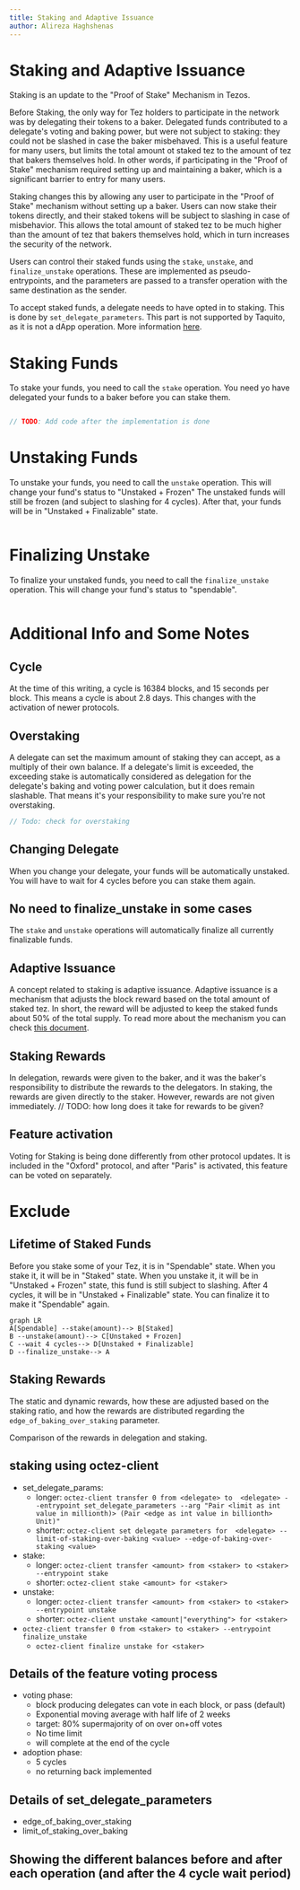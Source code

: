 ```yaml
---
title: Staking and Adaptive Issuance
author: Alireza Haghshenas
---
```


# Staking and Adaptive Issuance

Staking is an update to the "Proof of Stake" Mechanism in Tezos.

Before Staking, the only way for Tez holders to participate in the network was by delegating their tokens to a baker. Delegated funds contributed to a delegate's voting and baking power, but were not subject to staking: they could not be slashed in case the baker misbehaved. This is a useful feature for many users, but limits the total amount ot staked tez to the amount of tez that bakers themselves hold. In other words, if participating in the "Proof of Stake" mechanism required setting up and maintaining a baker, which is a significant barrier to entry for many users.

Staking changes this by allowing any user to participate in the "Proof of Stake" mechanism without setting up a baker. Users can now stake their tokens directly, and their staked tokens will be subject to slashing in case of misbehavior. This allows the total amount of staked tez to be much higher than the amount of tez that bakers themselves hold, which in turn increases the security of the network.

Users can control their staked funds using the `stake`, `unstake`, and `finalize_unstake` operations. These are implemented as pseudo-entrypoints, and the parameters are passed to a transfer operation with the same destination as the sender.

To accept staked funds, a delegate needs to have opted in to staking. This is done by `set_delegate_parameters`. This part is not supported by Taquito, as it is not a dApp operation. More information [here](https://tezos.gitlab.io/paris/adaptive_issuance.html#staking-policy-configuration).

# Staking Funds
To stake your funds, you need to call the `stake` operation.
You need yo have delegated your funds to a baker before you can stake them.

```javascript

// TODO: Add code after the implementation is done

```

# Unstaking Funds

To unstake your funds, you need to call the `unstake` operation. This will change your fund's status to "Unstaked +  Frozen"
The unstaked funds will still be frozen (and subject to slashing for 4 cycles). After that, your funds will be in "Unstaked + Finalizable" state.

```javascript

```

# Finalizing Unstake

To finalize your unstaked funds, you need to call the `finalize_unstake` operation. This will change your fund's status to "spendable".

```javascript

```

# Additional Info and Some Notes

## Cycle
At the time of this writing, a cycle is 16384 blocks, and 15 seconds per block. This means a cycle is about 2.8 days. This changes with the activation of newer protocols.

## Overstaking
A delegate can set the maximum amount of staking they can accept, as a multiply of their own balance. If a delegate's limit is exceeded, the exceeding stake is automatically considered as delegation for the delegate's baking and voting power calculation, but it does remain slashable. That means it's your responsibility to make sure you're not overstaking.

```javascript
// Todo: check for overstaking
```

## Changing Delegate
When you change your delegate, your funds will be automatically unstaked. You will have to wait for 4 cycles before you can stake them again.

## No need to finalize_unstake in some cases
The `stake` and `unstake` operations will automatically finalize all currently finalizable funds.

## Adaptive Issuance
A concept related to staking is adaptive issuance. Adaptive issuance is a mechanism that adjusts the block reward based on the total amount of staked tez. In short, the reward will be adjusted to keep the staked funds about 50% of the total supply. To read more about the mechanism you can check [this document](https://tezos.gitlab.io/paris/adaptive_issuance.html#adaptive-issuance).

## Staking Rewards
In delegation, rewards were given to the baker, and it was the baker's responsibility to distribute the rewards to the delegators. In staking, the rewards are given directly to the staker. However, rewards are not given immediately. // TODO: how long does it take for rewards to be given?

## Feature activation
Voting for Staking is being done differently from other protocol updates. It is included in the "Oxford" protocol, and after "Paris" is activated, this feature can be voted on separately.

# Exclude

## Lifetime of Staked Funds

Before you stake some of your Tez, it is in "Spendable" state. When you stake it, it will be in "Staked" state. When you unstake it, it will be in "Unstaked + Frozen" state, this fund is still subject to slashing. After 4 cycles, it will be in "Unstaked + Finalizable" state. You can finalize it to make it "Spendable" again.

```mermaid
graph LR
A[Spendable] --stake(amount)--> B[Staked]
B --unstake(amount)--> C[Unstaked + Frozen]
C --wait 4 cycles--> D[Unstaked + Finalizable]
D --finalize_unstake--> A
```

## Staking Rewards

The static and dynamic rewards, how these are adjusted based on the staking ratio, and how the rewards are distributed regarding the `edge_of_baking_over_staking` parameter.

Comparison of the rewards in delegation and staking.

## staking using octez-client

- set_delegate_params: 
  - longer: `octez-client transfer 0 from <delegate> to  <delegate> --entrypoint set_delegate_parameters --arg "Pair <limit as int value in millionth)> (Pair <edge as int value in billionth> Unit)"`
  - shorter: `octez-client set delegate parameters for  <delegate> --limit-of-staking-over-baking <value> --edge-of-baking-over-staking <value>`
- stake:
  - longer: `octez-client transfer <amount> from <staker> to <staker> --entrypoint stake`
  - shorter: `octez-client stake <amount> for <staker>`
- unstake:
  - longer: `octez-client transfer <amount> from <staker> to <staker> --entrypoint unstake`
  - shorter: `octez-client unstake <amount|"everything"> for <staker>`
- `octez-client transfer 0 from <staker> to <staker> --entrypoint finalize_unstake`
  - `octez-client finalize unstake for <staker>`

## Details of the feature voting process

- voting phase:
  - block producing delegates can vote in each block, or pass (default)
  - Exponential moving average with half life of 2 weeks
  - target: 80% supermajority of on over on+off votes
  - No time limit
  - will complete at the end of the cycle
- adoption phase:
  - 5 cycles
  - no returning back implemented

## Details of set_delegate_parameters
  - edge_of_baking_over_staking
  - limit_of_staking_over_baking

## Showing the different balances before and after each operation (and after the 4 cycle wait period)
